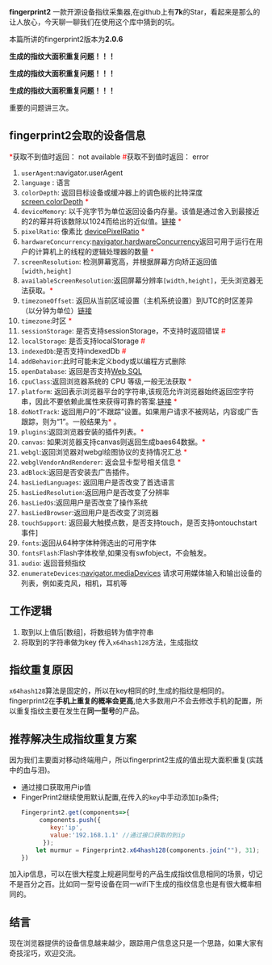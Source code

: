 **fingerprint2** 一款开源设备指纹采集器,在github上有**7k**的Star，看起来是那么的让人放心，今天聊一聊我们在使用这个库中猜到的坑。

本篇所讲的fingerprint2版本为**2.0.6**

**生成的指纹大面积重复问题！！！**

**生成的指纹大面积重复问题！！！**

**生成的指纹大面积重复问题！！！**

重要的问题讲三次。


## fingerprint2会取的设备信息
<font color='red'>*</font>获取不到值时返回： not available 
<font color='red'>#</font>获取不到值时返回： error
1. `userAgent`:navigator.userAgent
1. `language` : 语言
1. `colorDepth`: 返回目标设备或缓冲器上的调色板的比特深度 [screen.colorDepth](https://developer.mozilla.org/en1.US/docs/Web/API/Screen/colorDepth) <font color='red'>*</font>
1. `deviceMemory`: 以千兆字节为单位返回设备内存量。该值是通过舍入到最接近的2的幂并将该数除以1024而给出的近似值。[链接](https://developer.mozilla.org/en1.US/docs/Web/API/Navigator/deviceMemory)  <font color='red'>*</font>
1. `pixelRatio`: 像素比 [devicePixelRatio](https://developer.mozilla.org/en1.US/docs/Web/API/Window/devicePixelRatio)  <font color='red'>*</font> 
1. `hardwareConcurrency`:[navigator.hardwareConcurrency](https://developer.mozilla.org/en1.US/docs/Web/API/NavigatorConcurrentHardware/hardwareConcurrency)返回可用于运行在用户的计算机上的线程的逻辑处理器的数量 <font color='red'>*</font> 
1. `screenResolution`: 检测屏幕宽高，并根据屏幕方向矫正返回值`[width,height]`
1. `availableScreenResolution`:返回屏幕分辨率`[width,height]`，无头浏览器无法获取。<font color='red'>*</font> 
1. `timezoneOffset`: 返回从当前区域设置（主机系统设置）到UTC的时区差异（以分钟为单位）[链接](https://developer.mozilla.org/en-US/docs/Web/JavaScript/Reference/Global_Objects/Date/getTimezoneOffset)
1. `timezone`:时区 <font color='red'>*</font> 
1. `sessionStorage`: 是否支持sessionStorage，不支持时返回错误 <font color='red'>#</font> 
1. `localStorage`: 是否支持localStorage <font color='red'>#</font> 
1. `indexedDb`:是否支持indexedDb <font color='red'>#</font> 
1. `addBehavior`:此时可能未定义body或以编程方式删除
1. `openDatabase`: 返回是否支持[Web SQL](http://www.runoob.com/html/html5-web-sql.html)
1. `cpuClass`:返回浏览器系统的 CPU 等级,一般无法获取 <font color='red'>*</font> 
1. `platform`: 返回表示浏览器平台的字符串,该规范允许浏览器始终返回空字符串，因此不要依赖此属性来获得可靠的答案.[链接](https://developer.mozilla.org/en-US/docs/Web/API/NavigatorID/platform) <font color='red'>*</font> 
1. `doNotTrack`: 返回用户的“不跟踪”设置。如果用户请求不被网站，内容或广告跟踪，则为“1”。一般结果为<font color='red'>*</font> 。
1. `plugins`:返回浏览器安装的插件列表。<font color='red'>*</font> 
1. `canvas`: 如果浏览器支持canvas则返回生成baes64数据。<font color='red'>*</font> 
1. `webgl`:返回浏览器对webgl绘图协议的支持情况汇总 <font color='red'>*</font> 
1. `webglVendorAndRenderer`: 返会显卡型号相关信息 <font color='red'>*</font> 
1. `adBlock`:返回是否安装去广告插件。
1. `hasLiedLanguages`: 返回用户是否改变了首选语言
1. `hasLiedResolution`:返回用户是否改变了分辨率
1. `hasLiedOs`:返回用户是否改变了操作系统
1. `hasLiedBrowser`:返回用户是否改变了浏览器
1. `touchSupport`: 返回最大触摸点数，是否支持touch，是否支持ontouchstart事件]
 1. `fonts`:返回从64种字体种筛选出的可用字体
1. `fontsFlash`:Flash字体枚举,如果没有swfobject，不会触发。
1. `audio`: 返回音频指纹
1. `enumerateDevices`:[navigator.mediaDevices](https://developer.mozilla.org/en-US/docs/Web/API/MediaDevices/enumerateDevices) 请求可用媒体输入和输出设备的列表，例如麦克风，相机，耳机等


## 工作逻辑
1. 取到以上值后[数组]，将数组转为值字符串
2. 将取到的字符串做为key 传入`x64hash128`方法，生成指纹

## 指纹重复原因
`x64hash128`算法是固定的，所以在key相同的时,生成的指纹是相同的。
fingerprint2在**手机上重复的概率会更高**,绝大多数用户不会去修改手机的配置，所以重复指纹主要在发生在**同一型号**的产品。



## 推荐解决生成指纹重复方案
因为我们主要面对移动终端用户，所以fingerprint2生成的值出现大面积重复(实践中的血与泪)。
- 通过接口获取用户ip值
- FingerPrint2继续使用默认配置,在传入的`key`中手动添加`Ip`条件;
  ```js
  Fingerprint2.get(components=>{
       components.push({
          key:'ip',
          value:'192.168.1.1' //通过接口获取的到ip
        });
      let murmur = Fingerprint2.x64hash128(components.join(""), 31); //生成指纹信息
  })
  ```
加入ip信息，可以在很大程度上规避同型号的产品生成指纹信息相同的场景，切记不是百分之百。比如同一型号设备在同一wifi下生成的指纹信息也是有很大概率相同的。
## 结言
现在浏览器提供的设备信息越来越少，跟踪用户信息这只是一个思路，如果大家有奇技淫巧，欢迎交流。
